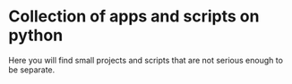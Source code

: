 # Collection of apps and scripts on pythonHere you will find small projects and scripts that are not serious enough to be separate.